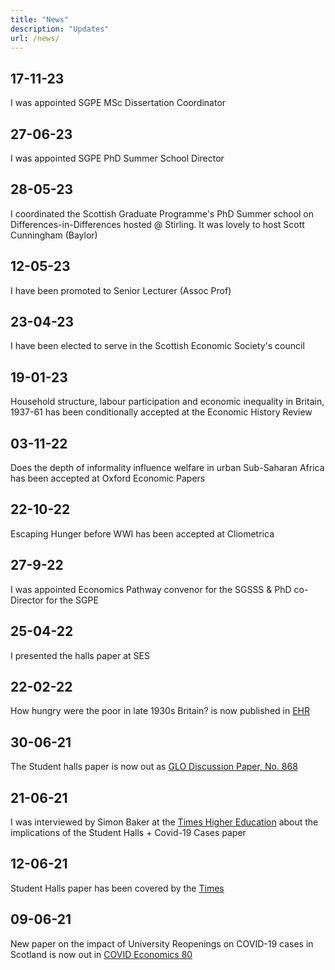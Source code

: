 ```yaml
---
title: "News"
description: "Updates"
url: /news/
---
```


## 17-11-23
I was appointed SGPE MSc Dissertation Coordinator

## 27-06-23
I was appointed SGPE PhD Summer School Director

## 28-05-23
I coordinated the Scottish Graduate Programme's PhD Summer school on Differences-in-Differences hosted @ Stirling. It was lovely to host Scott Cunningham (Baylor)

## 12-05-23
I have been promoted to Senior Lecturer (Assoc Prof)

## 23-04-23
I have been elected to serve in the Scottish Economic Society's council

## 19-01-23
Household structure, labour participation and economic inequality in Britain, 1937-61 has been conditionally accepted at the Economic History Review

## 03-11-22
Does the depth of informality influence welfare in urban Sub-Saharan Africa has been accepted at Oxford Economic Papers

## 22-10-22
Escaping Hunger before WWI has been accepted at Cliometrica

## 27-9-22
I was appointed Economics Pathway convenor for the SGSSS & PhD co-Director for the SGPE

## 25-04-22
I presented the halls paper at SES

## 22-02-22
How hungry were the poor in late 1930s Britain? is now published in [EHR](https://onlinelibrary.wiley.com/doi/10.1111/ehr.13079)

## 30-06-21
The Student halls paper is now out as [GLO Discussion Paper, No. 868](https://www.econstor.eu/bitstream/10419/235033/1/GLO-DP-0868.pdf)

## 21-06-21
I was interviewed by Simon Baker at the [Times Higher Education](https://www.timeshighereducation.com/news/covid-surges-halls-spread-local-communities-analysis-shows) about the implications of the Student Halls + Covid-19 Cases paper

## 12-06-21
Student Halls paper has been covered by the [Times](https://www.thetimes.co.uk/article/coronavirus-in-scotland-case-spikes-in-student-halls-spilt-over-into-nearby-communities-7g6k6gvd3)

## 09-06-21
New paper on the impact of University Reopenings on COVID-19 cases in Scotland is now out in [COVID Economics 80](https://cepr.org/sites/default/files/CovidEconomics80.pdf#Paper1)